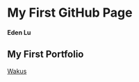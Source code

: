 # My First GitHub Page
#### Eden Lu

## My First Portfolio
<a href="http://edenlu005.github.io/wakus"> Wakus </a>
